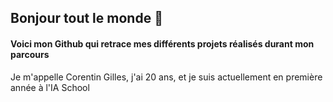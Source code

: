 ## Bonjour tout le monde 👋

#### Voici mon Github qui retrace mes différents projets réalisés durant mon parcours

Je m'appelle Corentin Gilles, j'ai 20 ans, et je suis actuellement en première année à l'IA School

